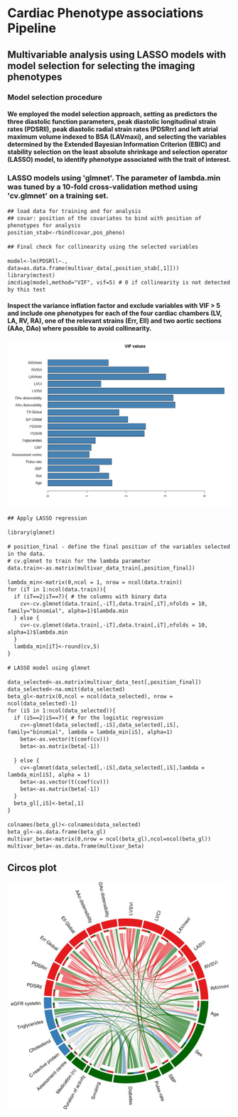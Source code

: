 # Cardiac Phenotype associations Pipeline

## Multivariable analysis using LASSO models with model selection for selecting the imaging phenotypes
### Model selection procedure

#### We employed the model selection approach, setting as predictors the three diastolic function parameters, peak diastolic longitudinal strain rates (PDSRll), peak diastolic radial strain rates (PDSRrr) and left atrial maximum volume indexed to BSA (LAVmaxi), and selecting the variables determined by the Extended Bayesian Information Criterion (EBIC) and stability selection on the least absolute shrinkage and selection operator (LASSO) model, to identify phenotype associated with the trait of interest.

 ### LASSO models using 'glmnet'. The parameter of lambda.min was tuned by a 10-fold cross-validation method using 'cv.glmnet' on a training set.
   
    ## load data for training and for analysis
    ## covar: position of the covariates to bind with position of phenotypes for analysis
    position_stab<-rbind(covar,pos_pheno)
    
    ## Final check for collinearity using the selected variables

    model<-lm(PDSRll~., data=as.data.frame(multivar_data[,position_stab[,1]]))
    library(mctest)
    imcdiag(model,method="VIF", vif=5) # 0 if collinearity is not detected by this test
    
   ####  Inspect the variance inflation factor and exclude variables with VIF > 5 and include one phenotypes for each of the four cardiac chambers (LV, LA, RV, RA), one of the relevant strains (Err, Ell) and two aortic sections (AAo, DAo) where possible to avoid collinearity.
   <img src="vif_plot.JPG" alt="" class="inline" />


    ## Apply LASSO regression

    library(glmnet)  
    
    # position_final - define the final position of the variables selected in the data. 
    # cv.glmnet to train for the lambda parameter 
    data.train<-as.matrix(multivar_data_train[,position_final])

    lambda_min<-matrix(0,ncol = 1, nrow = ncol(data.train))
    for (iT in 1:ncol(data.train)){
      if (iT==2|iT==7){ # the columns with binary data
        cv<-cv.glmnet(data.train[,-iT],data.train[,iT],nfolds = 10, family="binomial", alpha=1)$lambda.min
      } else {
        cv<-cv.glmnet(data.train[,-iT],data.train[,iT],nfolds = 10, alpha=1)$lambda.min
      }
      lambda_min[iT]<-round(cv,5)
    }
    
    # LASSO model using glmnet 
    
    data_selected<-as.matrix(multivar_data_test[,position_final])
    data_selected<-na.omit(data_selected)
    beta_gl<-matrix(0,ncol = ncol(data_selected), nrow = ncol(data_selected)-1)
    for (iS in 1:ncol(data_selected)){
      if (iS==2|iS==7){ # for the logistic regression
        cv<-glmnet(data_selected[,-iS],data_selected[,iS], family="binomial", lambda = lambda_min[iS], alpha=1)
        beta<-as.vector(t(coef(cv)))
        beta<-as.matrix(beta[-1])
    
      } else {
        cv<-glmnet(data_selected[,-iS],data_selected[,iS],lambda = lambda_min[iS], alpha = 1)
        beta<-as.vector(t(coef(cv)))
        beta<-as.matrix(beta[-1])
      }
      beta_gl[,iS]<-beta[,1]
    }

    colnames(beta_gl)<-colnames(data_selected)
    beta_gl<-as.data.frame(beta_gl)
    multivar_beta<-matrix(0,nrow = ncol(beta_gl),ncol=ncol(beta_gl))
    multivar_beta<-as.data.frame(multivar_beta)


## Circos plot  

<img src="circos_plot.JPG" alt="" class="inline" />

